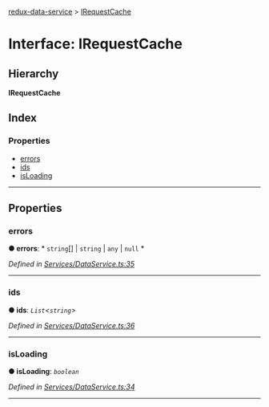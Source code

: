 [redux-data-service](../README.md) > [IRequestCache](../interfaces/irequestcache.md)

# Interface: IRequestCache

## Hierarchy

**IRequestCache**

## Index

### Properties

* [errors](irequestcache.md#errors)
* [ids](irequestcache.md#ids)
* [isLoading](irequestcache.md#isloading)

---

## Properties

<a id="errors"></a>

###  errors

**● errors**: * `string`[] &#124; `string` &#124; `any` &#124; `null`
*

*Defined in [Services/DataService.ts:35](https://github.com/Rediker-Software/redux-data-service/blob/cb5e36e/src/Services/DataService.ts#L35)*

___
<a id="ids"></a>

###  ids

**● ids**: *`List`<`string`>*

*Defined in [Services/DataService.ts:36](https://github.com/Rediker-Software/redux-data-service/blob/cb5e36e/src/Services/DataService.ts#L36)*

___
<a id="isloading"></a>

###  isLoading

**● isLoading**: *`boolean`*

*Defined in [Services/DataService.ts:34](https://github.com/Rediker-Software/redux-data-service/blob/cb5e36e/src/Services/DataService.ts#L34)*

___

